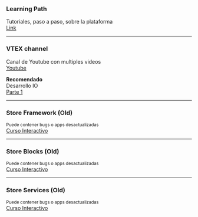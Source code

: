 ### Learning Path

Tutoriales, paso a paso, sobre la plataforma  
[Link](https://developers.vtex.com/learning/page/learning-path-lang-en)

---
### VTEX channel

Canal de Youtube con multiples videos  
[Youtube](https://www.youtube.com/channel/UCeWZXlFwIGLpkpSNgxq7GCg)

**Recomendado**  
Desarrollo IO  
[Parte 1](https://www.youtube.com/watch?v=iMTg7lKow0U&t=303s)

---
### Store Framework (Old)
<small>Puede contener bugs o apps desactualizadas</small>  
[Curso Interactivo](https://lab.github.com/vtex-trainings/store-framework)

---

### Store Blocks (Old)
<small>Puede contener bugs o apps desactualizadas</small>  
[Curso Interactivo](https://lab.github.com/vtex-trainings/vtex-store-block-course)

---

### Store Services (Old)
<small>Puede contener bugs o apps desactualizadas</small>  
[Curso Interactivo](https://lab.github.com/vtex-trainings/vtex-io-service-course)
